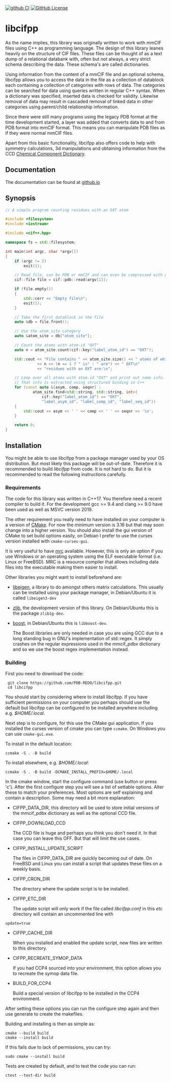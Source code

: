 [![github CI](https://github.com/pdb-redo/libcifpp/actions/workflows/cmake-multi-platform.yml/badge.svg)](https://github.com/pdb-redo/libcifpp/actions)
[![GitHub License](https://img.shields.io/github/license/pdb-redo/libcifpp)](https://github.com/pdb-redo/libcifpp/LICENSE)

# libcifpp

As the name implies, this library was originally written to work with mmCIF files
using C++ as programming language. The design of this library leanes heavily on
the structure of CIF files. These files can be thought of as a text dump of a
relational databank with, often but not always, a very strict schema describing
the data. These schema's are called dictionaries.

Using information from the content of a mmCIF file and an optional schema,
libcifpp allows you to access the data in the file as a collection of datablock
each containing a collection of categories with rows of data. The categories can
be searched for data using queries written in regular C++ syntax. When a dictionary
was specified, inserted data is checked for validity. Likewise removal of data
may result in cascaded removal of linked data in other categories using
parent/child relationship information.

Since there were still many programs using the legacy PDB format at the time
development started, a layer was added that converts data to and from PDB format
into mmCIF format. This means you can manipulate PDB files as if they were
normal mmCIF files.

Apart from this basic functionality, libcifpp also offers code to help with
symmetry calculations, 3d manipulations and obtaining information from the CCD
[Chemical Component Dictionary](https://www.wwpdb.org/data/ccd).

## Documentation

The documentation can be found at [github.io](https://pdb-redo.github.io/libcifpp/)

## Synopsis

```c++
// A simple program counting residues with an OXT atom

#include <filesystem>
#include <iostream>

#include <cif++.hpp>

namespace fs = std::filesystem;

int main(int argc, char *argv[])
{
    if (argc != 2)
        exit(1);

    // Read file, can be PDB or mmCIF and can even be compressed with gzip.
    cif::file file = cif::pdb::read(argv[1]);

    if (file.empty())
    {
        std::cerr << "Empty file\n";
        exit(1);
    }

    // Take the first datablock in the file
    auto &db = file.front();

    // Use the atom_site category
    auto &atom_site = db["atom_site"];

    // Count the atoms with atom-id "OXT"
    auto n = atom_site.count(cif::key("label_atom_id") == "OXT");

    std::cout << "File contains " << atom_site.size() << " atoms of which "
              << n << (n == 1 ? " is" : " are") << " OXT\n"
              << "residues with an OXT are:\n";

    // Loop over all atoms with atom-id "OXT" and print out some info.
    // That info is extracted using structured binding in C++
    for (const auto &[asym, comp, seqnr] :
            atom_site.find<std::string, std::string, int>(
                cif::key("label_atom_id") == "OXT",
                "label_asym_id", "label_comp_id", "label_seq_id"))
    {
        std::cout << asym << ' ' << comp << ' ' << seqnr << '\n';
    }

    return 0;
}
```

## Installation

You might be able to use libcifpp from a package manager used by your
OS distribution. But most likely this package will be out-of-date.
Therefore it is recommended to build *libcifpp* from code. It is not
hard to do. But it is recommended to read the following instructions
carefully.

### Requirements

The code for this library was written in C++17. You therefore need a
recent compiler to build it. For the development gcc >= 9.4 and clang >= 9.0
have been used as well as MSVC version 2019.

The other requirement you really need to have installed on your computer
is a version of [CMake](https://cmake.org). For now the minimum version
is 3.16 but that may soon change into a higher version. You should also
install the gui version of CMake to set build options easily, on Debian
I prefer to use the curses version installed with `cmake-curses-gui`.

It is very useful to have [mrc](https://github.com/mhekkel/mrc) available.
However, this is only an option if you use Windows or an operating system
using the ELF executable format (i.e. Linux or FreeBSD). MRC is a resource
compiler that allows including data files into the executable making them
easier to install.

Other libraries you might want to install beforehand are:

- [libeigen](https://eigen.tuxfamily.org/index.php?title=Main_Page), a
  library to do amongst others matrix calculations. This usually can be
  installed using your package manager, in Debian/Ubuntu it is called
  `libeigen3-dev`
- [zlib](https://github.com/madler/zlib), the development version of this
  library. On Debian/Ubuntu this is the package `zlib1g-dev`.
- [boost](https://www.boost.org), in Debian/Ubuntu this is `libboost-dev`.
  
  The Boost libraries are only needed in case you are using GCC due to a long
  standing bug in GNU's implementation of std::regex. It simply crashes
  on the regular expressions used in the mmcif_pdbx dictionary and so
  we use the boost regex implementation instead.

### Building

First you need to download the code:

```console
 git clone https://github.com/PDB-REDO/libcifpp.git
 cd libcifpp
```

You should start by considering where to install libcifpp. If you have
sufficient permissions on your computer you perhaps should use the
default but libcifpp can be configured to be installed anywhere
including e.g. *$HOME/.local*.

Next step is to configure, for this use the CMake gui application. If you
installed the curses version of cmake you can type `ccmake`. On Windows
you can use `cmake-gui.exe`.

To install in the default location:

```console
ccmake -S . -B build
```

To install elsewhere, e.g. *$HOME/.local*:

```console
ccmake -S . -B build -DCMAKE_INSTALL_PREFIX=$HOME/.local
```

In the cmake window, start the configure command (use button or press 'c').
After the first configure step you will see a list of settable options.
Alter these to match your preferences. Most options are self explaining
and contain a description. Some may need a bit more explanation:

- CIFPP_DATA_DIR, this directory will be used to store initial versions
  of the mmcif_pdbx dictionary as well as the optional CCD file.

- CIFPP_DOWNLOAD_CCD

  The CCD file is huge and perhaps you think you don't
  need it. In that case you can leave this OFF. But that will limit the
  use cases.

- CIFPP_INSTALL_UPDATE_SCRIPT
  
  The files in CIFPP_DATA_DIR are quickly becoming out of date. On
  FreeBSD and Linux you can install a script that updates these files
  on a weekly basis.

- CIFPP_CRON_DIR
  
  The directory where the update script is to be installed.

- CIFPP_ETC_DIR
  
  The update script will only work if the file called *libcifpp.conf*
  in this *etc* directory will contain an uncommented line with

```console
update=true
```

- CIFPP_CACHE_DIR

  When you installed and enabled the update script, new files are
  written to this directory.

- CIFPP_RECREATE_SYMOP_DATA
  
  If you had CCP4 sourced into your environment, this option allows
  you to recreate the symop data file.

- BUILD_FOR_CCP4
  
  Build a special version of libcifpp to be installed in the CCP4
  environment.

After setting these options you can run the configure step again and
then use generate to create the makefiles.

Building and installing is then as simple as:

```console
cmake --build build
cmake --install build
```

If this fails due to lack of permissions, you can try:

```console
sudo cmake --install build
```

Tests are created by default, and to test the code you can run:

```console
ctest --test-dir build
```
